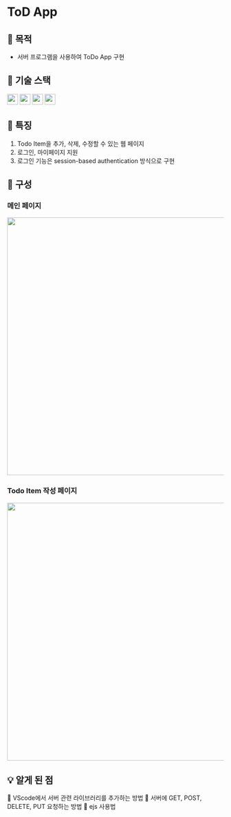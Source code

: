 # ToD App 
## 🌱 목적 
- 서버 프로그램을 사용하여 ToDo App 구현 

## 🌱 기술 스택
<img src="https://img.shields.io/badge/Node.js-eee?style=flat&logo=Node.js&logoColor=000" width="auto" height="25"/> <img src="https://img.shields.io/badge/MongoDB Altas-eee?style=flat&logo=MongoDB Altas&logoColor=000" width="auto" height="25"/>
<img src="https://img.shields.io/badge/Bootstrap-eee?style=flat&logo=Bootstrap&logoColor=000" width="auto" height="25"/>
<img src="https://img.shields.io/badge/EJS-eee?style=flat&logo=EJS&logoColor=000" width="auto" height="25"/>

## 🌱 특징
1. Todo Item을 추가, 삭제, 수정할 수 있는 웹 페이지
2. 로그인, 마이페이지 지원
3. 로그인 기능은 session-based authentication 방식으로 구현

## 🌱 구성 
### 메인 페이지
<img src="https://user-images.githubusercontent.com/114633506/211701039-e79392dd-7dfd-49ab-aa5b-3d6a9d33e851.png" width="600" height="auto" />

### Todo Item 작성 페이지
<img src="https://user-images.githubusercontent.com/114633506/211701148-0bd4bd35-d70d-46ed-a351-5dd076184164.png" width="600" height="auto" />


## 💡 알게 된 점
🍫 VScode에서 서버 관련 라이브러리를 추가하는 방법
🍫 서버에 GET, POST, DELETE, PUT 요청하는 방법
🍫 ejs 사용법 
